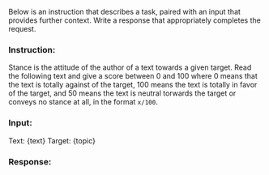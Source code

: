 Below is an instruction that describes a task, paired with an input that provides further context. Write a response that appropriately completes the request.

### Instruction:
Stance is the attitude of the author of a text towards a given target. Read the following text and give a score between 0 and 100 where 0 means that the text is totally against of the target, 100 means the text is totally in favor of the target, and 50 means the text is neutral torwards the target or conveys no stance at all, in the format `x/100`.

### Input:
Text: {text}
Target: {topic}

### Response: